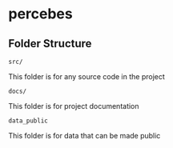 # percebes


## Folder Structure

`src/`

This folder is for any source code in the project

`docs/`

This folder is for project documentation


`data_public`

This folder is for data that can be made public
